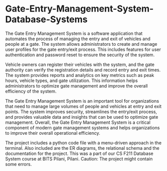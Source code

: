 # Gate-Entry-Management-System-Database-Systems

The Gate Entry Management System is a software application that automates the process of managing the entry and exit of vehicles and people at a gate. The system allows administrators to create and manage user profiles for the gate entry/exit process. This includes features for user authentication and password reset to ensure the security of the system.

Vehicle owners can register their vehicles with the system, and the gate authority can verify the registration details and record entry and exit times. The system provides reports and analytics on key metrics such as peak hours, vehicle types, and gate utilization. This information helps administrators to optimize gate management and improve the overall efficiency of the system.

The Gate Entry Management System is an important tool for organizations that need to manage large volumes of people and vehicles at entry and exit points. The system improves security, streamlines the entry/exit process, and provides valuable data and insights that can be used to optimize gate management. Overall, the Gate Entry Management System is a critical component of modern gate management systems and helps organizations to improve their overall operational efficiency.

The project includes a python code file with a menu-driven approach in the terminal. Also included are the ER diagrams, the relational schema and the documentation for the project. This was a part of our CS F211 Database System course at BITS Pilani, Pilani. 
Caution: The project might contain some errors.
